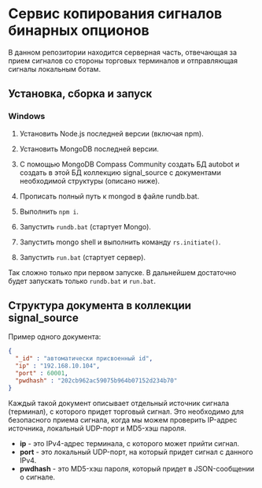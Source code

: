 # Сервис копирования сигналов бинарных опционов

В данном репозитории находится серверная часть, отвечающая за прием сигналов со стороны торговых терминалов и отправляющая сигналы локальным ботам.

## Установка, сборка и запуск

### Windows

1. Установить Node.js последней версии (включая npm).

1. Установить MongoDB последней версии.

1. С помощью MongoDB Compass Community создать БД autobot и создать в этой БД коллекцию signal_source с документами необходимой структуры (описано ниже).

1. Прописать полный путь к mongod в файле rundb.bat.

1. Выполнить `npm i`.

1. Запустить `rundb.bat` (стартует Mongo).

1. Запустить mongo shell и выполнить команду `rs.initiate()`.

1. Запустить `run.bat` (стартует сервер).

Так сложно только при первом запуске. В дальнейшем достаточно будет запускать только `rundb.bat` и `run.bat`.

## Структура документа в коллекции signal_source

Пример одного документа:

```json
{
  "_id" : "автоматически присвоенный id",
  "ip" : "192.168.10.104",
  "port" : 60001,
  "pwdhash" : "202cb962ac59075b964b07152d234b70"
}
```

Каждый такой документ описывает отдельный источник сигнала (терминал), с которого придет торговый сигнал. Это необходимо для безопасного приема сигнала, когда мы можем проверить IP-адрес источника, локальный UDP-порт и MD5-хэш пароля.

* __ip__ - это IPv4-адрес терминала, с которого может прийти сигнал.
* __port__ - это локальный UDP-порт, на который придет сигнал с данного IPv4.
* __pwdhash__ - это MD5-хэш пароля, который придет в JSON-сообщении о сигнале.
